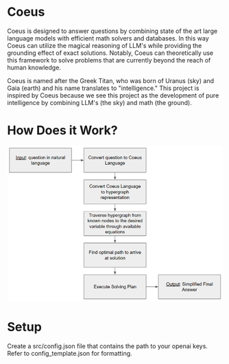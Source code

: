# Coeus

Coeus is designed to answer questions by combining state of the art large language models with efficient math solvers and databases. In this way Coeus can utilize the magical reasoning of LLM's while providing the grounding effect of exact solutions. Notably, Coeus can theoretically use this framework to solve problems that are currently beyond the reach of human knowledge.

Coeus is named after the Greek Titan, who was born of Uranus (sky) and Gaia (earth) and his name translates to "intelligence." This project is inspired by Coeus because we see this project as the development of pure intelligence by combining LLM's (the sky) and math (the ground).

# How Does it Work?
<div style="overflow: auto;">
    <img src="img/code_diagram.png"/></h1>
</div>

# Setup
Create a src/config.json file that contains the path to your openai keys. Refer to config_template.json for formatting.
